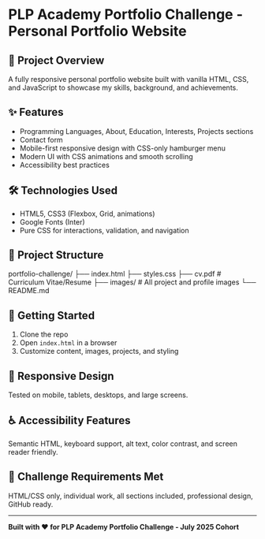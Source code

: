 # PLP Academy Portfolio Challenge - Personal Portfolio Website

## 🎯 Project Overview
A fully responsive personal portfolio website built with vanilla HTML, CSS, and JavaScript to showcase my skills, background, and achievements.

## ✨ Features
- Programming Languages, About, Education, Interests, Projects sections  
- Contact form  
- Mobile-first responsive design with CSS-only hamburger menu  
- Modern UI with CSS animations and smooth scrolling  
- Accessibility best practices

## 🛠️ Technologies Used
- HTML5, CSS3 (Flexbox, Grid, animations)  
- Google Fonts (Inter)  
- Pure CSS for interactions, validation, and navigation

## 📁 Project Structure
portfolio-challenge/
├── index.html
├── styles.css
├── cv.pdf # Curriculum Vitae/Resume
├── images/ # All project and profile images
└── README.md


## 🚀 Getting Started
1. Clone the repo  
2. Open `index.html` in a browser  
3. Customize content, images, projects, and styling

## 📱 Responsive Design
Tested on mobile, tablets, desktops, and large screens.

## ♿ Accessibility Features
Semantic HTML, keyboard support, alt text, color contrast, and screen reader friendly.

## 🎯 Challenge Requirements Met
HTML/CSS only, individual work, all sections included, professional design, GitHub ready.

---

**Built with ❤️ for PLP Academy Portfolio Challenge - July 2025 Cohort**
